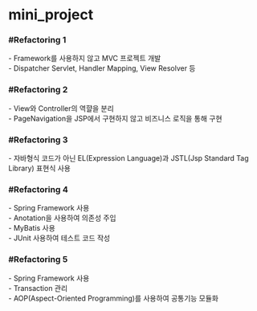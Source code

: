 # mini_project

<h3>#Refactoring 1</h3>
- Framework를 사용하지 않고 MVC 프로젝트 개발<br>
- Dispatcher Servlet, Handler Mapping, View Resolver 등

<h3>#Refactoring 2</h3>
- View와 Controller의 역햘을 분리<br>
- PageNavigation을 JSP에서 구현하지 않고 비즈니스 로직을 통해 구현<br>

<h3>#Refactoring 3</h3>
- 자바형식 코드가 아닌 EL(Expression Language)과 JSTL(Jsp Standard Tag Library) 표현식 사용

<h3>#Refactoring 4</h3>
- Spring Framework 사용<br>
- Anotation을 사용하여 의존성 주입<br>
- MyBatis 사용<br>
- JUnit 사용하여 테스트 코드 작성<br>

<h3>#Refactoring 5</h3>
- Spring Framework 사용<br>
- Transaction 관리<br>
- AOP(Aspect-Oriented Programming)를 사용하여 공통기능 모듈화


